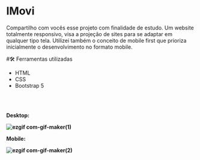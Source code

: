 # IMovi

Compartilho com vocês esse projeto com finalidade de estudo. Um website totalmente responsivo, visa a projeção de sites para se adaptar em qualquer tipo tela. Utilizei também o conceito de mobile first que prioriza inicialmente o desenvolvimento no formato mobile.


#🛠️ Ferramentas utilizadas

* HTML
* CSS
* Bootstrap 5

<br/><br/>
<p><b>Desktop:<b/><p/>
 
  ![ezgif com-gif-maker(1)](https://user-images.githubusercontent.com/89361754/160244655-f18c9d18-dae3-4b7f-b585-4d9125a5f3d8.gif)
  
<p><b>Mobile:<b/><p/>
 
 ![ezgif com-gif-maker(2)](https://user-images.githubusercontent.com/89361754/160244892-c57d2e42-6835-4d37-911b-169962e1abfc.gif)
  

